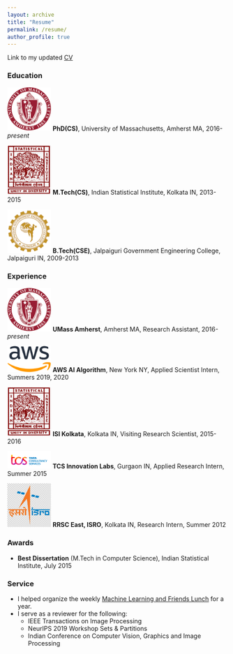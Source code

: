 ```yaml
---
layout: archive
title: "Resume"
permalink: /resume/
author_profile: true
---
```


Link to my updated [CV](docs/Archan_Ray_Resume.pdf)

### Education

<a href="https://cs.umass.edu/"><img src="images/umass.png" width=100></a>
**PhD(CS)**, University of Massachusetts, Amherst MA, 2016-*present*

<a href="https://www.isical.ac.in/"><img src="images/isikol.png" width=100></a>
**M.Tech(CS)**, Indian Statistical Institute, Kolkata IN, 2013-2015

<a href="https://www.jgec.ac.in/"><img src="images/jgec.png" width=100></a>
**B.Tech(CSE)**, Jalpaiguri Government Engineering College, Jalpaiguri IN, 2009-2013

### Experience

<a href="https://cs.umass.edu/"><img src="images/umass.png" width=100></a>
**UMass Amherst**, Amherst MA, Research Assistant, 2016-*present*

<a href="https://docs.aws.amazon.com/sagemaker/latest/dg/whatis.html"><img src="images/aws.png" width=100></a>
**AWS AI Algorithm**, New York NY, Applied Scientist Intern, Summers 2019, 2020

<a href="https://www.isical.ac.in/"><img src="images/isikol.png" width=100></a>
**ISI Kolkata**, Kolkata IN, Visiting Research Scientist, 2015-2016

<a href="https://www.tcs.com/research-and-innovation"><img src="images/tcs.png" width=100></a>
**TCS Innovation Labs**, Gurgaon IN, Applied Research Intern, Summer 2015

<a href="https://www.nrsc.gov.in/"><img src="images/isro.png" width=100></a>
**RRSC East, ISRO**, Kolkata IN, Research Intern, Summer 2012

### Awards

* **Best Dissertation** (M.Tech in Computer Science), Indian Statistical Institute, July 2015

### Service

* I helped organize the weekly [Machine Learning and Friends Lunch](http://ds.cs.umass.edu/mlfl) for a year.
* I serve as a reviewer for the following:
  * IEEE Transactions on Image Processing
  * NeurIPS 2019 Workshop Sets \& Partitions
  * Indian Conference on Computer Vision, Graphics and Image Processing
